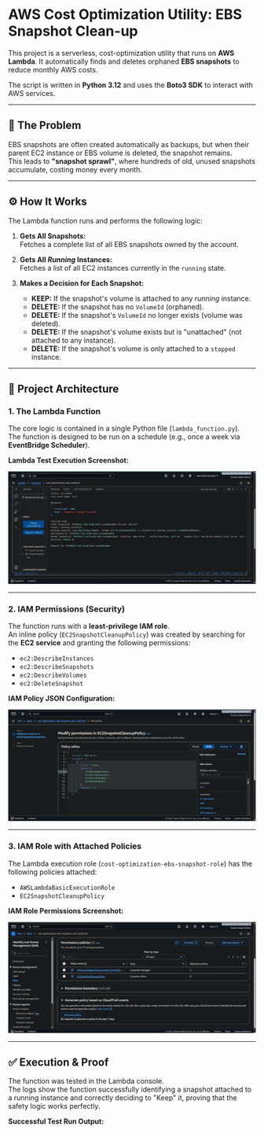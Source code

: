 # AWS Cost Optimization Utility: EBS Snapshot Clean-up

This project is a serverless, cost-optimization utility that runs on **AWS Lambda**. It automatically finds and deletes orphaned **EBS snapshots** to reduce monthly AWS costs.

The script is written in **Python 3.12** and uses the **Boto3 SDK** to interact with AWS services.

---

## 🧩 The Problem

EBS snapshots are often created automatically as backups, but when their parent EC2 instance or EBS volume is deleted, the snapshot remains.  
This leads to **"snapshot sprawl"**, where hundreds of old, unused snapshots accumulate, costing money every month.

---

## ⚙️ How It Works

The Lambda function runs and performs the following logic:

1. **Gets All Snapshots:**  
   Fetches a complete list of all EBS snapshots owned by the account.

2. **Gets All *Running* Instances:**  
   Fetches a list of all EC2 instances currently in the `running` state.

3. **Makes a Decision for Each Snapshot:**

   * **KEEP:** If the snapshot's volume is attached to any *running* instance.  
   * **DELETE:** If the snapshot has no `VolumeId` (orphaned).  
   * **DELETE:** If the snapshot's `VolumeId` no longer exists (volume was deleted).  
   * **DELETE:** If the snapshot's volume exists but is "unattached" (not attached to any instance).  
   * **DELETE:** If the snapshot's volume is only attached to a `stopped` instance.

---

## 🧠 Project Architecture

### 1. **The Lambda Function**

The core logic is contained in a single Python file (`lambda_function.py`).  
The function is designed to be run on a schedule (e.g., once a week via **EventBridge Scheduler**).

**Lambda Test Execution Screenshot:**

![Lambda Execution Result](Output.jpg)

---

### 2. **IAM Permissions (Security)**

The function runs with a **least-privilege IAM role**.  
An inline policy (`EC2SnapshotCleanupPolicy`) was created by searching for the **EC2 service** and granting the following permissions:

* `ec2:DescribeInstances`  
* `ec2:DescribeSnapshots`  
* `ec2:DescribeVolumes`  
* `ec2:DeleteSnapshot`

**IAM Policy JSON Configuration:**

![IAM Policy Configuration](Permission%20Policy.jpg)

---

### 3. **IAM Role with Attached Policies**

The Lambda execution role (`cost-optimization-ebs-snapshot-role`) has the following policies attached:

* `AWSLambdaBasicExecutionRole`  
* `EC2SnapshotCleanupPolicy`

**IAM Role Permissions Screenshot:**

![IAM Role Policies](Permission%20policies.jpg)

---

## ✅ Execution & Proof

The function was tested in the Lambda console.  
The logs show the function successfully identifying a snapshot attached to a running instance and correctly deciding to "Keep" it, proving that the safety logic works perfectly.

**Successful Test Run Output:**

